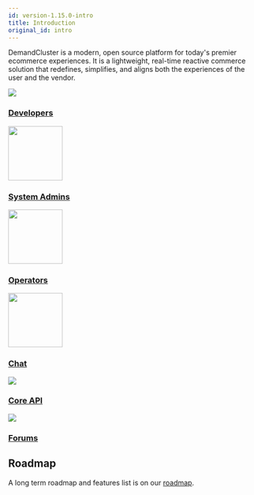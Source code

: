 ```yaml
---
id: version-1.15.0-intro
title: Introduction
original_id: intro
---
```


DemandCluster is a modern, open source platform for today's premier ecommerce experiences. It is a lightweight, real-time reactive commerce solution that redefines, simplifies, and aligns both the experiences of the user and the vendor.

<div class="content-blocks">
  <div class="content-block">
    <div class="section-promo">
      <a href="getting-started-developing-with-reaction">
        <img class="center-block" src="https://cdn.rawgit.com/reactioncommerce/reaction-docs/trunk/website/static/img/reaction-commerce-developer-guide.svg">
        <h3 class="accent-color text-center">Developers</h3>
      </a>
    </div>
  </div>
  <div class="content-block">
    <div class="section-promo">
      <a href="deploying">
        <img class="center-block" src="https://cdn.rawgit.com/reactioncommerce/reaction-docs/trunk/website/static/img/reaction-commerce-store-guide.svg" height="110">
        <h3 class="accent-color text-center">System Admins</h3>
      </a>
    </div>
  </div>
  <div class="content-block">
    <div class="section-promo">
      <a href="dashboard">
        <img class="center-block" src="https://cdn.rawgit.com/reactioncommerce/reaction-docs/trunk/website/static/img/reaction-commerce-store-guide.svg" height="110">
        <h3 class="accent-color text-center">Operators</h3>
      </a>
    </div>
  </div>
  <div class="content-block">
    <div class="section-promo">
      <a href="http://gitter.im/reactioncommerce/">
        <img class="center-block" src="https://cdn.rawgit.com/reactioncommerce/reaction-docs/trunk/website/static/img/reaction-commerce-chat.svg" height="110">
        <h3 class="accent-color text-center">Chat</h3>
      </a>
    </div>
  </div>
  <div class="content-block">
    <div class="section-promo">
      <a href="http://api.docs.reactioncommerce.com/">
        <img class="center-block" src="https://cdn.rawgit.com/reactioncommerce/reaction-docs/trunk/website/static/img/reaction-commerce-core-api-guide.svg">
        <h3 class="accent-color text-center">Core API</h3>
      </a>
    </div>
  </div>
  <div class="content-block">
    <div class="section-promo">
      <a href="https://forums.reactioncommerce.com/">
        <img class="center-block" src="https://cdn.rawgit.com/reactioncommerce/reaction-docs/trunk/website/static/img/reaction-commerce-forums.svg">
        <h3 class="accent-color text-center">Forums</h3>
      </a>
    </div>
  </div>
</div>

## Roadmap

A long term roadmap and features list is on our [roadmap](https://reactioncommerce.com/roadmap).
